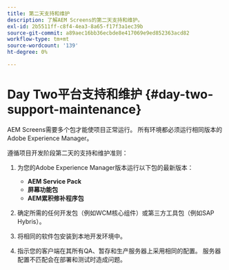 ```yaml
---
title: 第二天支持和维护
description: 了解AEM Screens的第二天支持和维护。
exl-id: 2b5511ff-c8f4-4ea3-8a65-f17f3a1ec39b
source-git-commit: a89aec16bb36ecbde8e417069e9ed852363acd82
workflow-type: tm+mt
source-wordcount: '139'
ht-degree: 0%

---
```


# Day Two平台支持和维护 {#day-two-support-maintenance}

AEM Screens需要多个包才能使项目正常运行。 所有环境都必须运行相同版本的Adobe Experience Manager。

遵循项目开发阶段第二天的支持和维护准则：

1. 为您的Adobe Experience Manager版本运行以下包的最新版本：

   * **AEM Service Pack**
   * **屏幕功能包**
   * **AEM累积修补程序包**

1. 确定所需的任何开发包（例如WCM核心组件）或第三方工具包（例如SAP Hybris）。

1. 将相同的软件包安装到本地开发环境中。

1. 指示您的客户端在其所有QA、暂存和生产服务器上采用相同的配置。 服务器配置不匹配会在部署和测试时造成问题。

